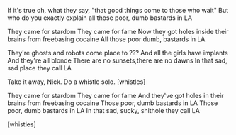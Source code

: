 If it's true
oh, what they say,
"that good things come to those who wait"
But who do you exactly explain
all those poor, dumb bastards in LA

They came for stardom
They came for fame
Now they got holes inside their brains
from freebasing cocaine
All those poor dumb, bastards in LA

They're ghosts and robots
come place to ???
And all the girls have implants
And they're all blonde
There are no sunsets,there are no dawns
In that sad, sad place they call LA

Take it away, Nick. Do a whistle solo.
[whistles]

They came for stardom
They came for fame
And they've got holes in their brains
from freebasing cocaine
Those poor, dumb bastards in LA
Those poor, dumb bastards in LA
In that sad, sucky, shithole they call LA

[whistles]


